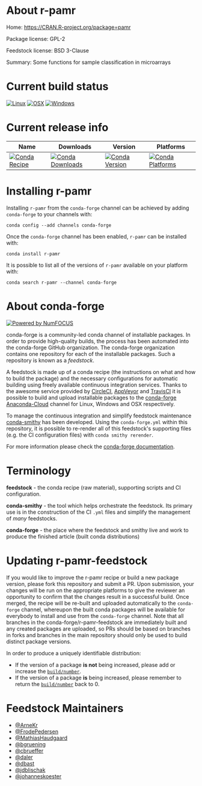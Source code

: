 <!--
# -*- mode: jinja -*-
-->

About r-pamr
============

Home: https://CRAN.R-project.org/package=pamr

Package license: GPL-2

Feedstock license: BSD 3-Clause

Summary: Some functions for sample classification in microarrays



Current build status
====================

[![Linux](https://img.shields.io/circleci/project/github/conda-forge/r-pamr-feedstock/master.svg?label=Linux)](https://circleci.com/gh/conda-forge/r-pamr-feedstock)
[![OSX](https://img.shields.io/travis/conda-forge/r-pamr-feedstock/master.svg?label=macOS)](https://travis-ci.org/conda-forge/r-pamr-feedstock)
[![Windows](https://img.shields.io/appveyor/ci/conda-forge/r-pamr-feedstock/master.svg?label=Windows)](https://ci.appveyor.com/project/conda-forge/r-pamr-feedstock/branch/master)

Current release info
====================

| Name | Downloads | Version | Platforms |
| --- | --- | --- | --- |
| [![Conda Recipe](https://img.shields.io/badge/recipe-r--pamr-green.svg)](https://anaconda.org/conda-forge/r-pamr) | [![Conda Downloads](https://img.shields.io/conda/dn/conda-forge/r-pamr.svg)](https://anaconda.org/conda-forge/r-pamr) | [![Conda Version](https://img.shields.io/conda/vn/conda-forge/r-pamr.svg)](https://anaconda.org/conda-forge/r-pamr) | [![Conda Platforms](https://img.shields.io/conda/pn/conda-forge/r-pamr.svg)](https://anaconda.org/conda-forge/r-pamr) |

Installing r-pamr
=================

Installing `r-pamr` from the `conda-forge` channel can be achieved by adding `conda-forge` to your channels with:

```
conda config --add channels conda-forge
```

Once the `conda-forge` channel has been enabled, `r-pamr` can be installed with:

```
conda install r-pamr
```

It is possible to list all of the versions of `r-pamr` available on your platform with:

```
conda search r-pamr --channel conda-forge
```


About conda-forge
=================

[![Powered by NumFOCUS](https://img.shields.io/badge/powered%20by-NumFOCUS-orange.svg?style=flat&colorA=E1523D&colorB=007D8A)](http://numfocus.org)

conda-forge is a community-led conda channel of installable packages.
In order to provide high-quality builds, the process has been automated into the
conda-forge GitHub organization. The conda-forge organization contains one repository
for each of the installable packages. Such a repository is known as a *feedstock*.

A feedstock is made up of a conda recipe (the instructions on what and how to build
the package) and the necessary configurations for automatic building using freely
available continuous integration services. Thanks to the awesome service provided by
[CircleCI](https://circleci.com/), [AppVeyor](https://www.appveyor.com/)
and [TravisCI](https://travis-ci.org/) it is possible to build and upload installable
packages to the [conda-forge](https://anaconda.org/conda-forge)
[Anaconda-Cloud](https://anaconda.org/) channel for Linux, Windows and OSX respectively.

To manage the continuous integration and simplify feedstock maintenance
[conda-smithy](https://github.com/conda-forge/conda-smithy) has been developed.
Using the ``conda-forge.yml`` within this repository, it is possible to re-render all of
this feedstock's supporting files (e.g. the CI configuration files) with ``conda smithy rerender``.

For more information please check the [conda-forge documentation](https://conda-forge.org/docs/).

Terminology
===========

**feedstock** - the conda recipe (raw material), supporting scripts and CI configuration.

**conda-smithy** - the tool which helps orchestrate the feedstock.
                   Its primary use is in the construction of the CI ``.yml`` files
                   and simplify the management of *many* feedstocks.

**conda-forge** - the place where the feedstock and smithy live and work to
                  produce the finished article (built conda distributions)


Updating r-pamr-feedstock
=========================

If you would like to improve the r-pamr recipe or build a new
package version, please fork this repository and submit a PR. Upon submission,
your changes will be run on the appropriate platforms to give the reviewer an
opportunity to confirm that the changes result in a successful build. Once
merged, the recipe will be re-built and uploaded automatically to the
`conda-forge` channel, whereupon the built conda packages will be available for
everybody to install and use from the `conda-forge` channel.
Note that all branches in the conda-forge/r-pamr-feedstock are
immediately built and any created packages are uploaded, so PRs should be based
on branches in forks and branches in the main repository should only be used to
build distinct package versions.

In order to produce a uniquely identifiable distribution:
 * If the version of a package **is not** being increased, please add or increase
   the [``build/number``](https://conda.io/docs/user-guide/tasks/build-packages/define-metadata.html#build-number-and-string).
 * If the version of a package **is** being increased, please remember to return
   the [``build/number``](https://conda.io/docs/user-guide/tasks/build-packages/define-metadata.html#build-number-and-string)
   back to 0.

Feedstock Maintainers
=====================

* [@ArneKr](https://github.com/ArneKr/)
* [@FrodePedersen](https://github.com/FrodePedersen/)
* [@MathiasHaudgaard](https://github.com/MathiasHaudgaard/)
* [@bgruening](https://github.com/bgruening/)
* [@cbrueffer](https://github.com/cbrueffer/)
* [@daler](https://github.com/daler/)
* [@dbast](https://github.com/dbast/)
* [@jdblischak](https://github.com/jdblischak/)
* [@johanneskoester](https://github.com/johanneskoester/)

